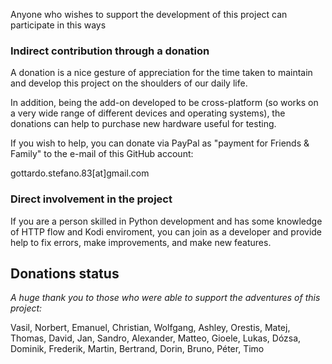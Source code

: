 Anyone who wishes to support the development of this project can participate in this ways

### Indirect contribution through a donation
A donation is a nice gesture of appreciation for the time taken to maintain and develop this project on the shoulders of our daily life.

In addition, being the add-on developed to be cross-platform (so works on a very wide range of different devices and operating systems),
the donations can help to purchase new hardware useful for testing.

If you wish to help, you can donate via PayPal as "payment for Friends & Family" to the e-mail of this GitHub account:

gottardo.stefano.83[at]gmail.com

### Direct involvement in the project
If you are a person skilled in Python development and has some knowledge of HTTP flow and Kodi enviroment,
you can join as a developer and provide help to fix errors, make improvements, and make new features.

## Donations status

_A huge thank you to those who were able to support the adventures of this project:_

Vasil, Norbert, Emanuel, Christian, Wolfgang, Ashley, Orestis, Matej, Thomas, David, Jan, Sandro, Alexander, Matteo, Gioele, Lukas, Dózsa, Dominik, Frederik, Martin, Bertrand, Dorin, Bruno, Péter, Timo
